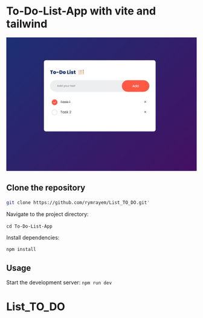 # To-Do-List-App with vite and tailwind

![Screenshot](/public//design/updated.jpeg)

## Clone the repository

```bash
git clone https://github.com/rymrayem/List_TO_DO.git'
```

Navigate to the project directory:

`cd To-Do-List-App`

Install dependencies:

```bash
npm install
```

## Usage

Start the development server:
`npm run dev`
# List_TO_DO
